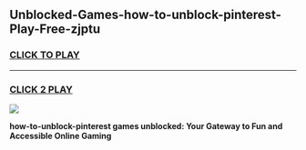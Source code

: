 
## Unblocked-Games-how-to-unblock-pinterest-Play-Free-zjptu
<h3>
<a href="https://premium76.site?title=how-to-unblock-pinterest&ref=20M">CLICK TO PLAY</a></h3>
<hr>

<h3>
<a href="https://premium76.site?title=how-to-unblock-pinterest&ref=20M">CLICK 2 PLAY</a>
  
</h3>

<a href="https://premium76.site?title=how-to-unblock-pinterest&ref=19M"><img src="https://clearcache.store/games.png"></a>


**how-to-unblock-pinterest games unblocked: Your Gateway to Fun and Accessible Online Gaming**
